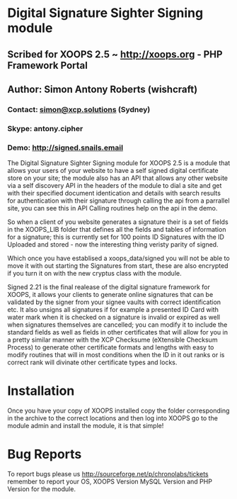# Digital Signature Sighter Signing module
## Scribed for XOOPS 2.5 ~ http://xoops.org - PHP Framework Portal
## Author: Simon Antony Roberts (wishcraft)
### Contact: simon@xcp.solutions (Sydney)
### Skype: antony.cipher
### Demo: http://signed.snails.email

The Digital Signature Sighter Signing module for XOOPS 2.5 is a module that allows your users of 
your website to have a self signed digital certificate store on your site; the module also has an
API that allows any other website via a self discovery API in the headers of the module to dial a
site and get with their specified document identication and details with search results for
authentication with their signature through calling the api from a parrallel site, you can see this
in API Calling routines help on the api in the demo.

So when a client of you website generates a signature their is a set of fields in the XOOPS_LIB folder
that defines all the fields and tables of information for a signature; this is currently set for 100
points ID Signatures with the ID Uploaded and stored - now the interesting thing veristy parity of signed.

Which once you have establised a xoops_data/signed you will not be able to move it with out starting the
Signatures from start, these are also encrypted if you turn it on with the new cryptus class with the
module. 

Signed 2.21 is the final realease of the digital signature framework for XOOPS, it allows your clients
to generate online signatures that can be validated by the signer from your signee vaults with correct
identification etc. It also unsigns all signatures if for example a presented ID Card with water mark 
when it is checked on a signature is invalid or expired as well when signatures themselves are cancelled;
you can modify it to include the standard fields as well as fields in other certificates that will allow
for you in a pretty similar manner with the XCP Checksume (eXtensible Checksum Process) to generate other
certificate formats and lengths with easy to modify routines that will in most conditions when the ID
in it out ranks or is correct rank will divinate other certificate types and locks.

# Installation

Once you have your copy of XOOPS installed copy the folder corresponding in the archive to the correct
locations and then log into XOOPS go to the module admin and install the module, it is that simple!

# Bug Reports

To report bugs please us http://sourceforge.net/p/chronolabs/tickets remember to report your OS, XOOPS Version
MySQL Version and PHP Version for the module.

